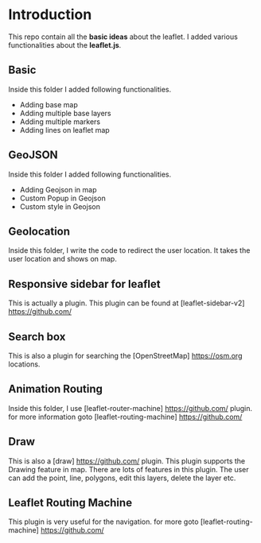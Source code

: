 # Introduction
This repo contain all the __basic ideas__ about the leaflet. I added various functionalities about the __leaflet.js__. 
## Basic
Inside this folder I added following functionalities.
* Adding base map
* Adding multiple base layers
* Adding multiple markers
* Adding lines on leaflet map
## GeoJSON
Inside this folder I added following functionalities.
* Adding Geojson in map
* Custom Popup in Geojson
* Custom style in Geojson
## Geolocation
Inside this folder, I write the code to redirect the user location. It takes the user location and shows on map.
## Responsive sidebar for leaflet
This is actually a plugin. This plugin can be found at [leaflet-sidebar-v2] https://github.com/
## Search box
This is also a plugin for searching the [OpenStreetMap] https://osm.org locations. 
## Animation Routing 
Inside this folder, I use [leaflet-router-machine] https://github.com/ plugin. for more information goto [leaflet-routing-machine] https://github.com/ 
## Draw
This is also a [draw] https://github.com/ plugin. This plugin supports the Drawing feature in map. There are lots of features in this plugin. The user can add the point, line, polygons, edit this layers, delete the layer etc. 
## Leaflet Routing Machine
This plugin is very useful for the navigation. for more goto [leaflet-routing-machine] https://github.com/ 

